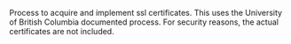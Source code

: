 Process to acquire and implement ssl certificates.  This uses the University of British Columbia documented process. For security reasons, the actual certificates are not included.
